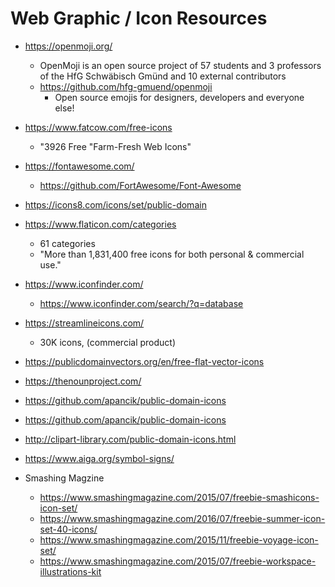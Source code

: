 
# Web Graphic / Icon Resources

- https://openmoji.org/
  + OpenMoji is an open source project of 57 students and 3 professors of the HfG Schwäbisch Gmünd and 10 external contributors
  + https://github.com/hfg-gmuend/openmoji
    * Open source emojis for designers, developers and everyone else!


- https://www.fatcow.com/free-icons
  + "3926 Free "Farm-Fresh Web Icons"

- https://fontawesome.com/
  + https://github.com/FortAwesome/Font-Awesome

- https://icons8.com/icons/set/public-domain

- https://www.flaticon.com/categories
  + 61 categories
  + "More than 1,831,400 free icons for both personal & commercial use."

- https://www.iconfinder.com/
  + https://www.iconfinder.com/search/?q=database

- https://streamlineicons.com/
  + 30K icons, (commercial product)

- https://publicdomainvectors.org/en/free-flat-vector-icons

- https://thenounproject.com/

- https://github.com/apancik/public-domain-icons

- https://github.com/apancik/public-domain-icons

- http://clipart-library.com/public-domain-icons.html

- https://www.aiga.org/symbol-signs/

- Smashing Magzine
  + https://www.smashingmagazine.com/2015/07/freebie-smashicons-icon-set/
  + https://www.smashingmagazine.com/2016/07/freebie-summer-icon-set-40-icons/
  + https://www.smashingmagazine.com/2015/11/freebie-voyage-icon-set/
  + https://www.smashingmagazine.com/2015/07/freebie-workspace-illustrations-kit


